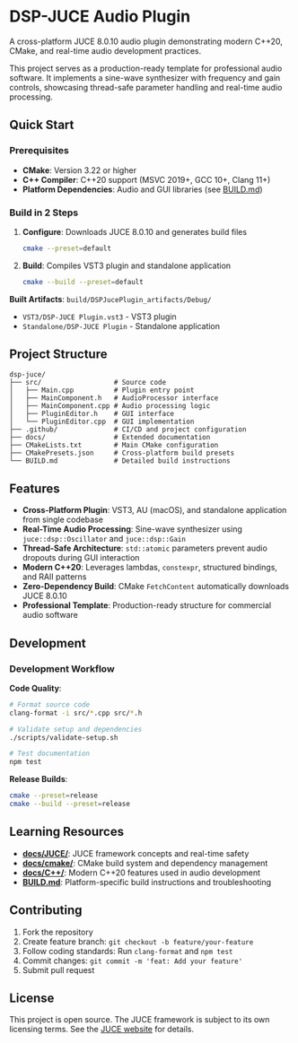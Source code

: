 # DSP-JUCE Audio Plugin

A cross-platform JUCE 8.0.10 audio plugin demonstrating modern C++20, CMake,
and real-time audio development practices.

This project serves as a production-ready template for professional audio software.
It implements a sine-wave synthesizer with frequency and gain controls, showcasing
thread-safe parameter handling and real-time audio processing.

## Quick Start

### Prerequisites

- **CMake**: Version 3.22 or higher
- **C++ Compiler**: C++20 support (MSVC 2019+, GCC 10+, Clang 11+)
- **Platform Dependencies**: Audio and GUI libraries (see [BUILD.md](BUILD.md))

### Build in 2 Steps

1. **Configure**: Downloads JUCE 8.0.10 and generates build files

   ```bash
   cmake --preset=default
   ```

2. **Build**: Compiles VST3 plugin and standalone application

   ```bash
   cmake --build --preset=default
   ```

**Built Artifacts**: `build/DSPJucePlugin_artifacts/Debug/`

- `VST3/DSP-JUCE Plugin.vst3` - VST3 plugin
- `Standalone/DSP-JUCE Plugin` - Standalone application

## Project Structure

```text
dsp-juce/
├── src/                  # Source code
│   ├── Main.cpp          # Plugin entry point
│   ├── MainComponent.h   # AudioProcessor interface
│   ├── MainComponent.cpp # Audio processing logic
│   ├── PluginEditor.h    # GUI interface
│   └── PluginEditor.cpp  # GUI implementation
├── .github/              # CI/CD and project configuration
├── docs/                 # Extended documentation
├── CMakeLists.txt        # Main CMake configuration
├── CMakePresets.json     # Cross-platform build presets
└── BUILD.md              # Detailed build instructions
```

## Features

- **Cross-Platform Plugin**: VST3, AU (macOS), and standalone application from single codebase
- **Real-Time Audio Processing**: Sine-wave synthesizer using `juce::dsp::Oscillator`
  and `juce::dsp::Gain`
- **Thread-Safe Architecture**: `std::atomic` parameters prevent audio dropouts
  during GUI interaction
- **Modern C++20**: Leverages lambdas, `constexpr`, structured bindings, and RAII patterns
- **Zero-Dependency Build**: CMake `FetchContent` automatically downloads JUCE 8.0.10
- **Professional Template**: Production-ready structure for commercial audio software

## Development

### Development Workflow

**Code Quality**:

```bash
# Format source code
clang-format -i src/*.cpp src/*.h

# Validate setup and dependencies
./scripts/validate-setup.sh

# Test documentation
npm test
```

**Release Builds**:

```bash
cmake --preset=release
cmake --build --preset=release
```

## Learning Resources

- **[docs/JUCE/](docs/JUCE/)**: JUCE framework concepts and real-time safety
- **[docs/cmake/](docs/cmake/)**: CMake build system and dependency management  
- **[docs/C++/](docs/C++/)**: Modern C++20 features used in audio development
- **[BUILD.md](BUILD.md)**: Platform-specific build instructions and troubleshooting

## Contributing

1. Fork the repository
2. Create feature branch: `git checkout -b feature/your-feature`
3. Follow coding standards: Run `clang-format` and `npm test`
4. Commit changes: `git commit -m 'feat: Add your feature'`
5. Submit pull request

## License

This project is open source. The JUCE framework is subject to its own licensing terms.
See the [JUCE website](https://juce.com/get-juce) for details.
